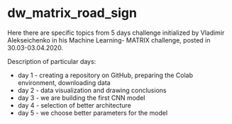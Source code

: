 # dw_matrix_road_sign

Here there are specific topics from 5 days challenge initialized by Vladimir Alekseichenko
in his Machine Learning- MATRIX challenge, posted in 30.03-03.04.2020.

Description of particular days:

* day 1 - creating a repository on GitHub, preparing the Colab environment, downloading data
* day 2 - data visualization and drawing conclusions
* day 3 - we are building the first CNN model
* day 4 - selection of better architecture
* day 5 - we choose better parameters for the model
